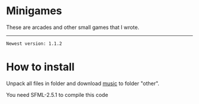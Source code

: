 # Minigames

These are arcades and other small games that I wrote.
***
`Newest version: 1.1.2`


How to install
=====================
Unpack all files in folder and download [music](https://drive.google.com/open?id=1IumFXr8ad1uYC6iPsBjOCfiDrXN2U3Sn) to folder "other".

You need SFML-2.5.1 to compile this code

